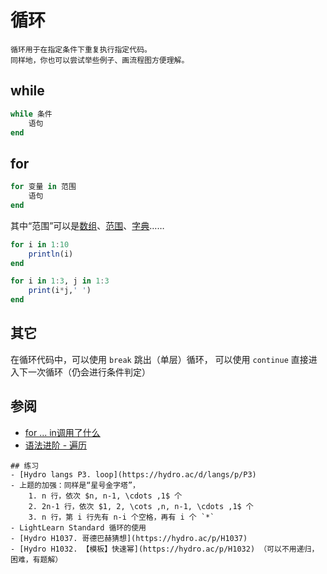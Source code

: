 # 循环
```is-newbie
循环用于在指定条件下重复执行指定代码。
同样地，你也可以尝试举些例子、画流程图方便理解。
```

## while
```jl
while 条件
    语句
end
```

## for
```jl
for 变量 in 范围
    语句
end
```

其中“范围”可以是[数组](vector.md)、[范围](range.md)、[字典](dict.md)……
```jl
for i in 1:10
    println(i)
end

for i in 1:3, j in 1:3
    print(i*j,' ')
end
```

## 其它
在循环代码中，可以使用 `break` 跳出（单层）循环，
可以使用 `continue` 直接进入下一次循环（仍会进行条件判定）

## 参阅
- [for ... in调用了什么](https://docs.juliacn.com/latest/manual/interfaces/#man-interface-iteration)
- [语法进阶 - 遍历](../advanced/iterate.md)

```is-newbie
## 练习
- [Hydro langs P3. loop](https://hydro.ac/d/langs/p/P3)
- 上题的加强：同样是“星号金字塔”，
    1. n 行，依次 $n, n-1, \cdots ,1$ 个
    2. 2n-1 行，依次 $1, 2, \cots ,n, n-1, \cdots ,1$ 个
    3. n 行，第 i 行先有 n-i 个空格，再有 i 个 `*`
- LightLearn Standard 循环的使用
- [Hydro H1037. 哥德巴赫猜想](https://hydro.ac/p/H1037)
- [Hydro H1032. 【模板】快速幂](https://hydro.ac/p/H1032) （可以不用递归，困难，有题解）
```
